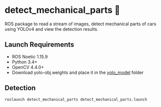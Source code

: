 # detect_mechanical_parts :construction:

ROS package to read a stream of images, detect mechanical parts of cars using YOLOv4 and view the detection results.

## Launch Requirements
* ROS Noetic 1.15.9
* Python 3.4+
* OpenCV 4.4.0+
* Download yolo-obj.weights and place it in the [yolo_model](yolo_model) folder

## Detection
```bash
roslaunch detect_mechanical_parts detect_mechanical_parts.launch
```